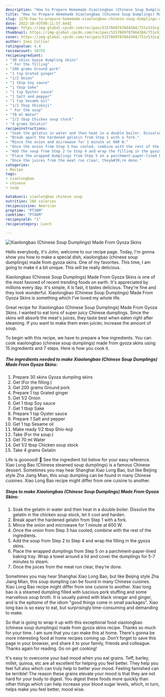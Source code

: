 ```yaml
---
description: "How to Prepare Homemade Xiaolongbao (Chinese Soup Dumplings) Made From Gyoza Skins"
title: "How to Prepare Homemade Xiaolongbao (Chinese Soup Dumplings) Made From Gyoza Skins"
slug: 1270-how-to-prepare-homemade-xiaolongbao-chinese-soup-dumplings-made-from-gyoza-skins
date: 2022-10-03T08:11:57.844Z
image: https://img-global.cpcdn.com/recipes/5157669787664384/751x532cq70/xiaolongbao-chinese-soup-dumplings-made-from-gyoza-skins-recipe-main-photo.jpg
thumbnail: https://img-global.cpcdn.com/recipes/5157669787664384/751x532cq70/xiaolongbao-chinese-soup-dumplings-made-from-gyoza-skins-recipe-main-photo.jpg
cover: https://img-global.cpcdn.com/recipes/5157669787664384/751x532cq70/xiaolongbao-chinese-soup-dumplings-made-from-gyoza-skins-recipe-main-photo.jpg
author: Inez Collier
ratingvalue: 4.4
reviewcount: 38755
recipeingredient:
- "30 skins Gyoza dumpling skins"
- " For the filling"
- "200 grams Ground pork"
- "1 tsp Grated ginger"
- "1/2 Onion"
- "1 tbsp Soy sauce"
- "1 tbsp Sake"
- "1 tsp Oyster sauce"
- "1 Salt and pepper"
- "1 tsp Sesame oil"
- "1/2 tbsp Shiokoji"
- " For the soup"
- "70 ml Water"
- "1/2 tbsp Chicken soup stock"
- "4 grams Gelatin"
recipeinstructions:
- "Soak the gelatin in water and then heat in a double boiler. Dissolve the gelatin in the chicken soup stock, let it cool and harden."
- "Break apart the hardened gelatin from Step 1 with a fork."
- "Mince the onion and microwave for 1 minute at 600 W."
- "Once the onion from Step 3 has cooled, combine with the rest of the ingredients."
- "Add the soup from Step 2 to Step 4 and wrap the filling in the gyoza skins."
- "Place the wrapped dumplings from Step 5 on a parchment-paper-lined baking tray. Wrap a towel around a lid and cover the dumplings for 5-7 minutes to steam."
- "Once the juices from the meat run clear, they&#39;re done."
categories:
- Recipe
tags:
- xiaolongbao
- chinese
- soup

katakunci: xiaolongbao chinese soup 
nutrition: 266 calories
recipecuisine: American
preptime: "PT30M"
cooktime: "PT46M"
recipeyield: "1"
recipecategory: Lunch

---
```



![Xiaolongbao (Chinese Soup Dumplings) Made From Gyoza Skins](https://img-global.cpcdn.com/recipes/5157669787664384/751x532cq70/xiaolongbao-chinese-soup-dumplings-made-from-gyoza-skins-recipe-main-photo.jpg)

Hello everybody, it's John, welcome to our recipe page. Today, I'm gonna show you how to make a special dish, xiaolongbao (chinese soup dumplings) made from gyoza skins. One of my favorites. This time, I am going to make it a bit unique. This will be really delicious.

Xiaolongbao (Chinese Soup Dumplings) Made From Gyoza Skins is one of the most favored of recent trending foods on earth. It's appreciated by millions every day. It's simple, it is fast, it tastes delicious. They're fine and they look wonderful. Xiaolongbao (Chinese Soup Dumplings) Made From Gyoza Skins is something which I've loved my whole life.

Great recipe for Xiaolongbao (Chinese Soup Dumplings) Made From Gyoza Skins. I wanted to eat tons of super juicy Chinese dumplings. Since the skins will absorb the meat&#39;s juices, they taste best when eaten right after steaming. If you want to make them even juicier, increase the amount of soup.


To begin with this recipe, we have to prepare a few ingredients. You can cook xiaolongbao (chinese soup dumplings) made from gyoza skins using 15 ingredients and 7 steps. Here is how you cook it.

<!--inarticleads1-->

##### The ingredients needed to make Xiaolongbao (Chinese Soup Dumplings) Made From Gyoza Skins:

1. Prepare 30 skins Gyoza dumpling skins
1. Get  (For the filling:)
1. Get 200 grams Ground pork
1. Prepare 1 tsp Grated ginger
1. Get 1/2 Onion
1. Get 1 tbsp Soy sauce
1. Get 1 tbsp Sake
1. Prepare 1 tsp Oyster sauce
1. Prepare 1 Salt and pepper
1. Get 1 tsp Sesame oil
1. Make ready 1/2 tbsp Shio-koji
1. Take  (For the soup:)
1. Get 70 ml Water
1. Get 1/2 tbsp Chicken soup stock
1. Take 4 grams Gelatin


Life is goooood! 🙂 See the ingredient list below for your easy reference. Xiao Long Bao (Chinese steamed soup dumplings) is a famous Chinese dessert. Sometimes you may hear Shanghai Xiao Long Bao, but like Beijing style Zha Jiang Mian, this soup dumpling can be found in many Chinese cuisines. Xiao Long Bao recipe might differ from one cuisine to another. 

<!--inarticleads2-->

##### Steps to make Xiaolongbao (Chinese Soup Dumplings) Made From Gyoza Skins:

1. Soak the gelatin in water and then heat in a double boiler. Dissolve the gelatin in the chicken soup stock, let it cool and harden.
1. Break apart the hardened gelatin from Step 1 with a fork.
1. Mince the onion and microwave for 1 minute at 600 W.
1. Once the onion from Step 3 has cooled, combine with the rest of the ingredients.
1. Add the soup from Step 2 to Step 4 and wrap the filling in the gyoza skins.
1. Place the wrapped dumplings from Step 5 on a parchment-paper-lined baking tray. Wrap a towel around a lid and cover the dumplings for 5-7 minutes to steam.
1. Once the juices from the meat run clear, they&#39;re done.


Sometimes you may hear Shanghai Xiao Long Bao, but like Beijing style Zha Jiang Mian, this soup dumpling can be found in many Chinese cuisines. Xiao Long Bao recipe might differ from one cuisine to another. Xiao long bao is a steamed dumpling filled with luscious pork stuffing and some marvellous soup broth. It is usually paired with black vinegar and ginger, and is the epitome of the idiom &#34;good things come in small packages&#34;. Xiao long bao is so easy to eat, but surprisingly time-consuming and demanding to make. 

So that is going to wrap it up with this exceptional food xiaolongbao (chinese soup dumplings) made from gyoza skins recipe. Thanks so much for your time. I am sure that you can make this at home. There's gonna be more interesting food at home recipes coming up. Don't forget to save this page in your browser, and share it to your family, friends and colleague. Thanks again for reading. Go on get cooking!

It's easy to overcome your bad mood when you eat grains. Teff, barley, millet, quinoa, etc are all excellent for helping you feel better. They help you feel full also which can truly help to better your mood. Feeling famished can be terrible! The reason these grains elevate your mood is that they are not hard for your body to digest. You digest these foods more quickly than other things which can help increase your blood sugar levels, which, in turn, helps make you feel better, mood wise.
